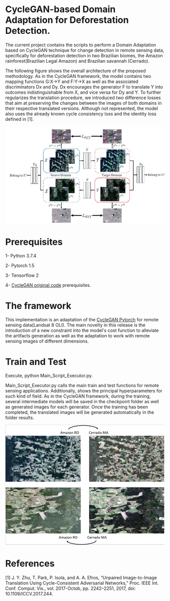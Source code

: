 # CycleGAN-based Domain Adaptation for Deforestation Detection.

The current project contains the scripts to perform a Domain Adaptation based on CycleGAN technique for change detection in remote sensing data, specifically for deforestation detection in two Brazilian biomes, the Amazon rainforest(Brazilian Legal Amazon) and Brazilian savannah (Cerrado).

The following figure shows the overall architecture of the proposed methodology. As in the CycleGAN framework, the model contains two mapping functions G:X->Y and F:Y->X as well as the associated discriminators Dx and Dy. Dx encourages the generator F to translate Y into outcomes indistinguishable from X, and vice versa for Dy and Y. To further regularizes the translation procedure, we introduced two difference losses that aim at preserving the changes between the images of both domains in their respective translated versions. Although not represented, the model also uses the already known cycle consistency loss and the identity loss defined in [1].

![Image](Methodology.jpg)

# Prerequisites
1- Python 3.7.4

2- Pytorch 1.5

3- Tensorflow 2

4- [CycleGAN original code](https://github.com/junyanz/pytorch-CycleGAN-and-pix2pix) prerequisites. 

# The framework

This implementation is an adaptation of the [CycleGAN Pytorch](https://github.com/junyanz/pytorch-CycleGAN-and-pix2pix) for remote sensing data(Landsat 8 OLI). The main novelty in this release is the introduction of a new constraint into the model's cost function to alleviate the artifacts generation as well as the adaptation to work with remote sensing images of different dimensions.

# Train and Test
Execute, python Main_Script_Executor.py.

Main_Script_Executor.py calls the main train and test functions for remote sensing applications. Additionally, shows the principal hyperparameters for such kind of field. As in the CycleGAN framework, during the training, several intermediate models will be saved in the checkpoint folder as well as generated images for each generator. Once the training has been completed, the translated images will be generated automatically in the folder results. 

![Image](Example_Images.jpg)

# References

[1] J. Y. Zhu, T. Park, P. Isola, and A. A. Efros, “Unpaired Image-to-Image Translation Using Cycle-Consistent Adversarial Networks,” Proc. IEEE Int. Conf. Comput. Vis., vol. 2017-Octob, pp. 2242–2251, 2017, doi: 10.1109/ICCV.2017.244.

